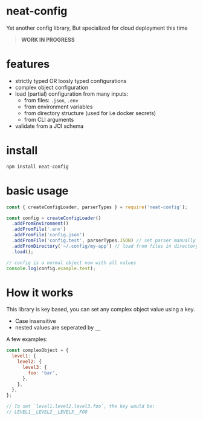 # neat-config

Yet another config library,
But specialized for cloud deployment this time

> **WORK IN PROGRESS**

# features

- strictly typed OR loosly typed configurations
- complex object configuration
- load (partial) configuration from many inputs:
  - from files: `.json`, `.env`
  - from environment variables
  - from directory structure (used for i.e docker secrets)
  - from CLI arguments
- validate from a JOI schema

# install

```sh
npm install neat-config
```

# basic usage

```js
const { createConfigLoader, parserTypes } = require('neat-config');

const config = createConfigLoader()
  .addFromEnvironment()
  .addFromFile('.env')
  .addFromFile('config.json')
  .addFromFile('config.test', parserTypes.JSON) // set parser manually if it cant detect from extension
  .addFromDirectory('~/.config/my-app') // load from files in directory, filename is the key. content is the value
  .load();

// config is a normal object now with all values
console.log(config.example.test);
```

# How it works

This library is key based, you can set any complex object value using a key.

- Case insensitive
- nested values are seperated by `__`

A few examples:

```js
const complexObject = {
  level1: {
    level2: {
      level3: {
        foo: 'bar',
      },
    },
  },
};

// To set `level1.level2.level3.foo`, the key would be:
// LEVEL1__LEVEL2__LEVEL3__FOO
```
